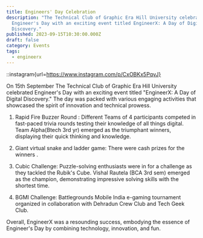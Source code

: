 ```yaml
---
title: Engineers' Day Celebration
description: "The Technical Club of Graphic Era Hill University celebrated
  Engineer's Day with an exciting event titled EngineerX: A Day of Digital
  Discovery."
published: 2023-09-15T10:30:00.000Z
draft: false
category: Events
tags:
  - engineerx
---
```


::instagram{url=https://www.instagram.com/p/CxOBKx5PqvJ}

On 15th September The Technical Club of Graphic Era Hill University celebrated
Engineer's Day with an exciting event titled "EngineerX: A Day of Digital
Discovery." The day was packed with various engaging activities that showcased
the spirit of innovation and technical prowess.

1. Rapid Fire Buzzer Round : Different Teams of 4 participants competed in
   fast-paced trivia rounds testing their knowledge of all things digital. Team
   Alpha(Btech 3rd yr) emerged as the triumphant winners, displaying their quick
   thinking and knowledge.

2. Giant virtual snake and ladder game: There were cash prizes for the winners .

3. Cubic Challenge: Puzzle-solving enthusiasts were in for a challenge as they
   tackled the Rubik's Cube. Vishal Rautela (BCA 3rd sem) emerged as the
   champion, demonstrating impressive solving skills with the shortest time.

4. BGMI Challenge: Battlegrounds Mobile India e-gaming tournament organized in
   collaboration with Dehradun Crew Club and Tech Geek Club.

Overall, EngineerX was a resounding success, embodying the essence of Engineer's
Day by combining technology, innovation, and fun.
